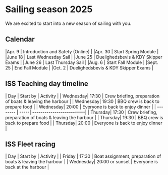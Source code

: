 # Sailing season 2025 

We are excited to start into a new season of sailing with you. 

## Calendar

 |Apr. 9 | Introduction and Safety (Online) |
 |Apr. 30 | Start Spring Module | 
 |June 18 | Last Wednesday Sail |
 |June 25 | Duelighedsbevis & KDY Skipper Exams |
 |June 26 | Last Thursday Sail |
 |Aug. 6 | Start Fall Module |
 |Sept. 25 | End Fall Module |
 |Oct. 2 | Duelighedsbevis & KDY Skipper Exams |

## ISS Teaching day timeline

| Day | Start by | Activity |
| Wednesday| 17:30 | Crew briefing, preparation of boats &
leaving the harbour | 
| Wednesday| 19:30 | BBQ crew is back to prepare food |
| Wednesday| 20:00 | Everyone is back to enjoy dinner | 
| -------- | -----| --------------------------| 
| Thursday| 17:30 | Crew briefing, preparation of boats &
leaving the harbour | 
| Thursday| 19:30 | BBQ crew is back to prepare food |
| Thursday| 20:00 | Everyone is back to enjoy dinner | 

## ISS Fleet racing 

| Day | Start by | Activity |
| Friday | 17:30 | Boat assignment, preparation of boats &
leaving the harbour | 
| Wednesday| 20:00 or sunset | Everyone is back at the harbour | 


